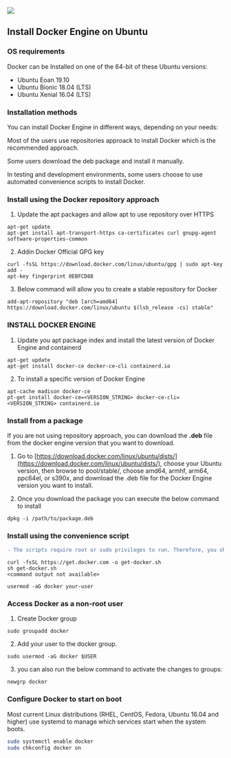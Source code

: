 <img src="images/c4logo.png">


## Install Docker Engine on Ubuntu
### OS requirements
Docker can be Installed on one of the 64-bit of these Ubuntu versions: 

* Ubuntu Eoan 19.10
* Ubuntu Bionic 18.04 (LTS)
* Ubuntu Xenial 16.04 (LTS)

### Installation methods
You can install Docker Engine in different ways, depending on your needs:

Most of the users use repositories approack to install Docker which is the recommended approach.

Some users download the deb package and install it manually. 

In testing and development environments, some users choose to use automated convenience scripts to install Docker.

### Install using the Docker repository approach
1. Update the apt packages and allow apt to use repository over HTTPS

```vim
apt-get update
apt-get install apt-transport-https ca-certificates curl gnupg-agent software-properties-common
```

2. Addin Docker Official GPG key
```vim
curl -fsSL https://download.docker.com/linux/ubuntu/gpg | sudo apt-key add -
apt-key fingerprint 0EBFCD88
```

3. Below command will allow you to create a stable repository for Docker
```vim
add-apt-repository "deb [arch=amd64] https://download.docker.com/linux/ubuntu $(lsb_release -cs) stable"
```

### INSTALL DOCKER ENGINE
1. Update you apt package index and install the latest version of Docker Engine and containerd
```vim
apt-get update
apt-get install docker-ce docker-ce-cli containerd.io
```
2. To install a specific version of Docker Engine
```vim
apt-cache madison docker-ce
pt-get install docker-ce=<VERSION_STRING> docker-ce-cli=<VERSION_STRING> containerd.io
```

### Install from a package
If you are not using repository approach, you can download the **.deb** file from the docker engine version that you want to download.

1. Go to [https://download.docker.com/linux/ubuntu/dists/](https://download.docker.com/linux/ubuntu/dists/), choose your Ubuntu version, then browse to pool/stable/, choose amd64, armhf, arm64, ppc64el, or s390x, and download the .deb file for the Docker Engine version you want to install.

2. Once you download the package you can execute the below command to install
```vim
dpkg -i /path/to/package.deb
```
### Install using the convenience script
```diff
- The scripts require root or sudo privileges to run. Therefore, you should carefully examine and audit the scripts before running them.
```
```vim
curl -fsSL https://get.docker.com -o get-docker.sh
sh get-docker.sh
<command output not available>

usermod -aG docker your-user
```

### Access Docker as a non-root user
1. Create Docker group
```vim
sudo groupadd docker
```
2.  Add your user to the docker group.
```vim
sudo usermod -aG docker $USER
```
3. you can also run the below command to activate the changes to groups:
```vim
newgrp docker 
```

### Configure Docker to start on boot
Most current Linux distributions (RHEL, CentOS, Fedora, Ubuntu 16.04 and higher) use systemd to manage which services start when the system boots.
```bash
sudo systemctl enable docker
sudo chkconfig docker on
```
